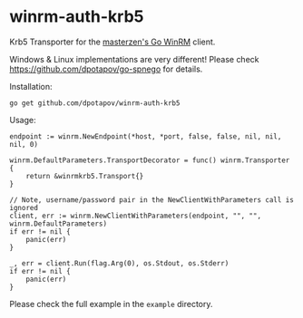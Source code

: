 # winrm-auth-krb5

Krb5 Transporter for the [masterzen's Go WinRM](https://github.com/masterzen/winrm) client.

Windows & Linux implementations are very different!
Please check https://github.com/dpotapov/go-spnego for details.

Installation:

```
go get github.com/dpotapov/winrm-auth-krb5
```

Usage:

```
endpoint := winrm.NewEndpoint(*host, *port, false, false, nil, nil, nil, 0)

winrm.DefaultParameters.TransportDecorator = func() winrm.Transporter {
    return &winrmkrb5.Transport{}
}

// Note, username/password pair in the NewClientWithParameters call is ignored
client, err := winrm.NewClientWithParameters(endpoint, "", "", winrm.DefaultParameters)
if err != nil {
    panic(err)
}

_, err = client.Run(flag.Arg(0), os.Stdout, os.Stderr)
if err != nil {
    panic(err)
}
```

Please check the full example in the `example` directory.